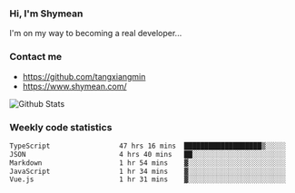 ### Hi, I'm Shymean

I'm on my way to becoming a real developer...

### Contact me

- <https://github.com/tangxiangmin>
- <https://www.shymean.com/>

![Github Stats](https://github-readme-stats.vercel.app/api?username=tangxiangmin&show_icons=true&theme=dark)


###  Weekly code statistics

<!--START_SECTION:waka-->

```txt
TypeScript                 47 hrs 16 mins  ███████████████████▒░░░░░   76.68 %
JSON                       4 hrs 40 mins   ██░░░░░░░░░░░░░░░░░░░░░░░   07.59 %
Markdown                   1 hr 54 mins    ▓░░░░░░░░░░░░░░░░░░░░░░░░   03.08 %
JavaScript                 1 hr 34 mins    ▓░░░░░░░░░░░░░░░░░░░░░░░░   02.56 %
Vue.js                     1 hr 31 mins    ▓░░░░░░░░░░░░░░░░░░░░░░░░   02.48 %
```

<!--END_SECTION:waka-->